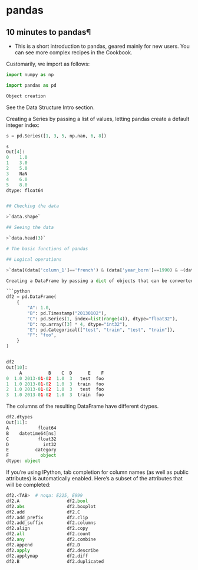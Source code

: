 # pandas 

## 10 minutes to pandas¶

* This is a short introduction to pandas, geared mainly for new users. You can see more complex recipes in the Cookbook.

Customarily, we import as follows:

```py
import numpy as np

import pandas as pd

Object creation
```
See the Data Structure Intro section.

Creating a Series by passing a list of values, letting pandas create a default integer index:
```py
s = pd.Series([1, 3, 5, np.nan, 6, 8])

s
Out[4]: 
0    1.0
1    3.0
2    5.0
3    NaN
4    6.0
5    8.0
dtype: float64


## Checking the data

>`data.shape`

## Seeing the data

>`data.head(3)`

# The basic functions of pandas

## Logical operations

>`data[(data['column_1']=='french') & (data['year_born']==1990) & ~(data['city']=='London')]`

Creating a DataFrame by passing a dict of objects that can be converted to series-like.

```python
df2 = pd.DataFrame(
    {
        "A": 1.0,
        "B": pd.Timestamp("20130102"),
        "C": pd.Series(1, index=list(range(4)), dtype="float32"),
        "D": np.array([3] * 4, dtype="int32"),
        "E": pd.Categorical(["test", "train", "test", "train"]),
        "F": "foo",
    }
)


df2
Out[10]: 
     A          B    C  D      E    F
0  1.0 2013-01-02  1.0  3   test  foo
1  1.0 2013-01-02  1.0  3  train  foo
2  1.0 2013-01-02  1.0  3   test  foo
3  1.0 2013-01-02  1.0  3  train  foo
```

The columns of the resulting DataFrame have different dtypes.

```python
df2.dtypes
Out[11]: 
A           float64
B    datetime64[ns]
C           float32
D             int32
E          category
F            object
dtype: object
```

If you’re using IPython, tab completion for column names (as well as public attributes) is automatically enabled. Here’s a subset of the attributes that will be completed:

```python
df2.<TAB>  # noqa: E225, E999
df2.A                  df2.bool
df2.abs                df2.boxplot
df2.add                df2.C
df2.add_prefix         df2.clip
df2.add_suffix         df2.columns
df2.align              df2.copy
df2.all                df2.count
df2.any                df2.combine
df2.append             df2.D
df2.apply              df2.describe
df2.applymap           df2.diff
df2.B                  df2.duplicated
```

